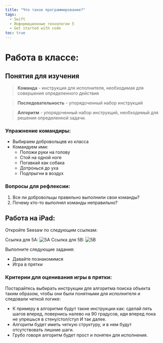 ```yaml
---
title: "Что такое программирование?"
tags:
  - Swift
  - Информационные технологии 5
  - Get started with code
toc: true
---
```


# Работа в классе:
## Понятия для изучения
>**Команда** - инструкция для исполнителя, необходимая для совершения определенного действия

>**Последовательность** - упорядоченный набор инструкций

>**Алгоритм** - упорядоченный набор инструкций, необходимый для решения определенной задачи. 

### Упражнение командиры:
- Выбираем добровольцев из класса
- Командуем ими:
	- Положи руки на голову
	- Стой на одной ноге
	- Погавкай как собака
	- Дотронься до уха
	- Подпрыгни в воздух

### Вопросы для рефлексии:
1. Все ли добровольцы правильно выполнили свои команды?
2. Почему кто-то выполнял команды неправильно?


## Работа на iPad:
Откройте Seesaw по следующим ссылкам:

Ссылка для 5А:
![5A](https://app.seesaw.me/api/qr_code/generate?data=class.1ac649fb-8b19-4184-879e-5a2031dec771%3A%3Ak795FI4GRvmlnPG6ErnulQ%3D%3D)
Ссылка для 5B:
![5B](https://app.seesaw.me/api/qr_code/generate?data=class.888dbfe9-43fe-4d9c-892f-fb79a13da2df%3A%3AOMtcwFt7SESCIzHKsh2u1A%3D%3D)

Выполните следующие задания:
- Давайте познакомимся
- Игра в прятки

### Критерии для оценивания игры в прятки:
Постарайтесь выбирать инструкции для алгоритма поиска объекта таким образом, чтобы они были понятными для исполнителя и следовали четкой логике:
- К примеру в алгоритме будут такие инструкции как: сделай пять шагов вперед, повернись налево на 90 градусов, иди вперед пока не упрешься в стену/стол/стул И так далее. 
- Алгоритм будет иметь четкую структуру, и в нем будут отсутствовать лишние шаги. 
- Грубо говоря алгоритм будет прост и понятен для исполнения. 
 
